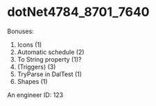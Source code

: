 # dotNet4784_8701_7640

Bonuses:
1. Icons (1)
2. Automatic schedule (2)
3. To String property (1)?
4. (Triggers) (3)
5. TryParse in DalTest (1)
6. Shapes (1)


An engineer ID: 123





